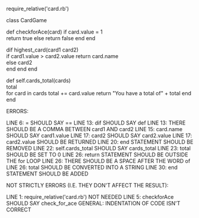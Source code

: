 require_relative('card.rb')

class CardGame

  def checkforAce(card)
    if card.value = 1                
      return true
    else
      return false
    end
  end

  dif highest_card(card1 card2)      
  if card1.value > card2.value
    return card.name                 
  else
    card2                                           
  end
end
end                                                          

def self.cards_total(cards)         
  total                              
  for card in cards
    total += card.value
    return "You have a total of" + total
  end
end



ERRORS:

LINE 6:  = SHOULD SAY ==
LINE 13: dif SHOULD SAY def
LINE 13: THERE SHOULD BE A COMMA BETWEEN card1 AND card2
LINE 15: card.name SHOULD SAY card1.value
LINE 17: card2 SHOULD SAY card2.value
LINE 17: card2.value SHOULD BE RETURNED
LINE 20: end STATEMENT SHOULD BE REMOVED
LINE 22: self.cards_total SHOULD SAY cards_total
LINE 23: total SHOULD BE SET TO 0
LINE 26: return STATEMENT SHOULD BE OUTSIDE THE for LOOP
LINE 26: THERE SHOULD BE A SPACE AFTER THE WORD of
LINE 26: total SHOULD BE CONVERTED INTO A STRING
LINE 30: end STATEMENT SHOULD BE ADDED

NOT STRICTLY ERRORS (I.E. THEY DON'T AFFECT THE RESULT):

LINE 1: require_relative('card.rb') NOT NEEDED
LINE 5: checkforAce SHOULD SAY check_for_ace
GENERAL: INDENTATION OF CODE ISN'T CORRECT
